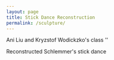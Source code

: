 ```yaml
---
layout: page
title: Stick Dance Reconstruction
permalink: /sculpture/
---
```


Ani Liu and Kryzstof Wodickzko's class ''

Reconstructed Schlemmer's stick dance